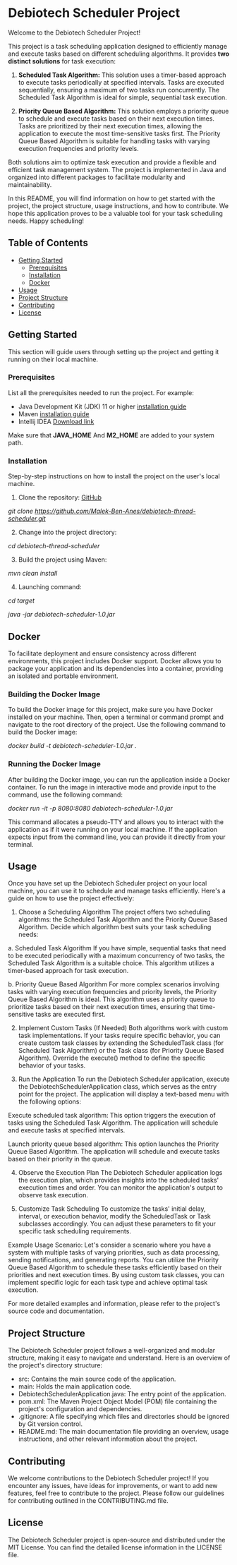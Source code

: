 # Debiotech Scheduler Project

Welcome to the Debiotech Scheduler Project!

This project is a task scheduling application designed to efficiently manage and execute tasks based on different scheduling algorithms. It provides **two distinct solutions** for task execution:

1. **Scheduled Task Algorithm:** This solution uses a timer-based approach to execute tasks periodically at specified intervals. Tasks are executed sequentially, ensuring a maximum of two tasks run concurrently. The Scheduled Task Algorithm is ideal for simple, sequential task execution.

2. **Priority Queue Based Algorithm:** This solution employs a priority queue to schedule and execute tasks based on their next execution times. Tasks are prioritized by their next execution times, allowing the application to execute the most time-sensitive tasks first. The Priority Queue Based Algorithm is suitable for handling tasks with varying execution frequencies and priority levels.

Both solutions aim to optimize task execution and provide a flexible and efficient task management system. The project is implemented in Java and organized into different packages to facilitate modularity and maintainability.

In this README, you will find information on how to get started with the project, the project structure, usage instructions, and how to contribute. We hope this application proves to be a valuable tool for your task scheduling needs. Happy scheduling!

## Table of Contents

- [Getting Started](#getting-started)
    - [Prerequisites](#prerequisites)
    - [Installation](#installation)
    - [Docker](#Docker)
- [Usage](#usage)
- [Project Structure](#project-structure)
- [Contributing](#contributing)
- [License](#license)

## Getting Started

This section will guide users through setting up the project and getting it running on their local machine.

### Prerequisites

List all the prerequisites needed to run the project. For example:
- Java Development Kit (JDK) 11 or higher [installation guide](https://docs.oracle.com/en/java/javase/11/install/installation-guide.pdf)
- Maven  [installation guide](https://www.baeldung.com/install-maven-on-windows-linux-mac)
- Intellij IDEA  [Download link](https://www.jetbrains.com/idea/download/?section=windows)

Make sure that **JAVA_HOME** And **M2_HOME** are added to your system path.

### Installation

Step-by-step instructions on how to install the project on the user's local machine.

1. Clone the repository: [GitHub](https://github.com/Malek-Ben-Anes/debiotech-thread-scheduler.git)

*git clone https://github.com/Malek-Ben-Anes/debiotech-thread-scheduler.git*

2. Change into the project directory:

*cd debiotech-thread-scheduler*

3. Build the project using Maven:

*mvn clean install*

4. Launching command:

*cd target*

*java -jar debiotech-scheduler-1.0.jar*

## Docker
To facilitate deployment and ensure consistency across different environments, this project includes Docker support. Docker allows you to package your application and its dependencies into a container, providing an isolated and portable environment.

### Building the Docker Image
To build the Docker image for this project, make sure you have Docker installed on your machine. Then, open a terminal or command prompt and navigate to the root directory of the project. Use the following command to build the Docker image:

*docker build -t debiotech-scheduler-1.0.jar .*

### Running the Docker Image
After building the Docker image, you can run the application inside a Docker container. To run the image in interactive mode and provide input to the command, use the following command:

*docker run -it -p 8080:8080 debiotech-scheduler-1.0.jar*

This command allocates a pseudo-TTY and allows you to interact with the application as if it were running on your local machine. If the application expects input from the command line, you can provide it directly from your terminal.

## Usage

Once you have set up the Debiotech Scheduler project on your local machine, you can use it to schedule and manage tasks efficiently. Here's a guide on how to use the project effectively:

1. Choose a Scheduling Algorithm
   The project offers two scheduling algorithms: the Scheduled Task Algorithm and the Priority Queue Based Algorithm. Decide which algorithm best suits your task scheduling needs:

a. Scheduled Task Algorithm
If you have simple, sequential tasks that need to be executed periodically with a maximum concurrency of two tasks, the Scheduled Task Algorithm is a suitable choice. This algorithm utilizes a timer-based approach for task execution.

b. Priority Queue Based Algorithm
For more complex scenarios involving tasks with varying execution frequencies and priority levels, the Priority Queue Based Algorithm is ideal. This algorithm uses a priority queue to prioritize tasks based on their next execution times, ensuring that time-sensitive tasks are executed first.

2. Implement Custom Tasks (If Needed)
   Both algorithms work with custom task implementations. If your tasks require specific behavior, you can create custom task classes by extending the ScheduledTask class (for Scheduled Task Algorithm) or the Task class (for Priority Queue Based Algorithm). Override the execute() method to define the specific behavior of your tasks.

3. Run the Application
   To run the Debiotech Scheduler application, execute the DebiotechSchedulerApplication class, which serves as the entry point for the project. The application will display a text-based menu with the following options:

Execute scheduled task algorithm: This option triggers the execution of tasks using the Scheduled Task Algorithm. The application will schedule and execute tasks at specified intervals.

Launch priority queue based algorithm: This option launches the Priority Queue Based Algorithm. The application will schedule and execute tasks based on their priority in the queue.

4. Observe the Execution Plan
   The Debiotech Scheduler application logs the execution plan, which provides insights into the scheduled tasks' execution times and order. You can monitor the application's output to observe task execution.

5. Customize Task Scheduling
   To customize the tasks' initial delay, interval, or execution behavior, modify the ScheduledTask or Task subclasses accordingly. You can adjust these parameters to fit your specific task scheduling requirements.

Example Usage Scenario:
Let's consider a scenario where you have a system with multiple tasks of varying priorities, such as data processing, sending notifications, and generating reports. You can utilize the Priority Queue Based Algorithm to schedule these tasks efficiently based on their priorities and next execution times. By using custom task classes, you can implement specific logic for each task type and achieve optimal task execution.

For more detailed examples and information, please refer to the project's source code and documentation.

## Project Structure

The Debiotech Scheduler project follows a well-organized and modular structure, making it easy to navigate and understand. Here is an overview of the project's directory structure:

- src: Contains the main source code of the application.
- main: Holds the main application code.
- DebiotechSchedulerApplication.java: The entry point of the application.
- pom.xml: The Maven Project Object Model (POM) file containing the project's configuration and dependencies.
- .gitignore: A file specifying which files and directories should be ignored by Git version control.
- README.md: The main documentation file providing an overview, usage instructions, and other relevant information about the project.

## Contributing

We welcome contributions to the Debiotech Scheduler project! If you encounter any issues, have ideas for improvements, or want to add new features, feel free to contribute to the project. Please follow our guidelines for contributing outlined in the CONTRIBUTING.md file.

## License

The Debiotech Scheduler project is open-source and distributed under the MIT License. You can find the detailed license information in the LICENSE file.